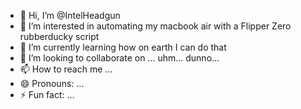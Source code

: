 - 👋 Hi, I’m @IntelHeadgun
- 👀 I’m interested in automating my macbook air with a Flipper Zero rubberducky script
- 🌱 I’m currently learning how on earth I can do that
- 💞️ I’m looking to collaborate on ... uhm... dunno...
- 📫 How to reach me ...
- 😄 Pronouns: ...
- ⚡ Fun fact: ...

<!---
IntelHeadgun/IntelHeadgun is a ✨ special ✨ repository because its `README.md` (this file) appears on your GitHub profile.
You can click the Preview link to take a look at your changes.
--->

